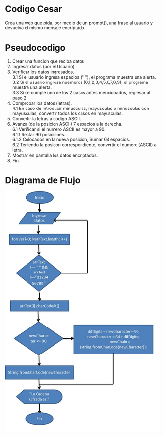 # Codigo Cesar
   Crea una web que pida, por medio de un prompt(), una frase al usuario y devuelva el mismo mensaje encriptado.

# Pseudocodigo
  1. Crear una funcion que reciba datos
  2. Ingresar datos (por el Usuario)
  3. Verificar los datos ingresados.<br>
      3.1 Si el usuario ingresa espacios (" "), el programa muestra una alerta.<br>
      3.2 Si el usuario ingresa nuemeros (0,1,2,3,4,5,6,7,8,9), el programa muestra una alerta.<br>
      3.3 Si se cumple uno de los 2 casos antes mencionados, regresar al paso 2.
  4. Comprobar los datos (letras).<br>
      4.1 En caso de introducir minusculas, mayusculas o minusculas con mayusculas, convertir todos los casos en mayusculas.
  5. Convertir la letras a codigo ASCII.
  6. Avanza (de la posicion ASCII) 7 espacios a la derecha.<br>
      6.1 Verificar si el numero ASCII es mayor a 90.<br>
          6.1.1 Restar 90 posiciones.<br>
          6.1.2 Colocados en la nueva posicion, Sumar 64 espacios.<br>
      6.2 Teniendo la posicon correspondiente, convertir el numero (ASCII) a letra.
  7. Mostrar en pantalla los datos encriptados.
  8. Fin.

# Diagrama de Flujo
  ![Codigo Cesar](assets/images/codeCesar.jpg)
